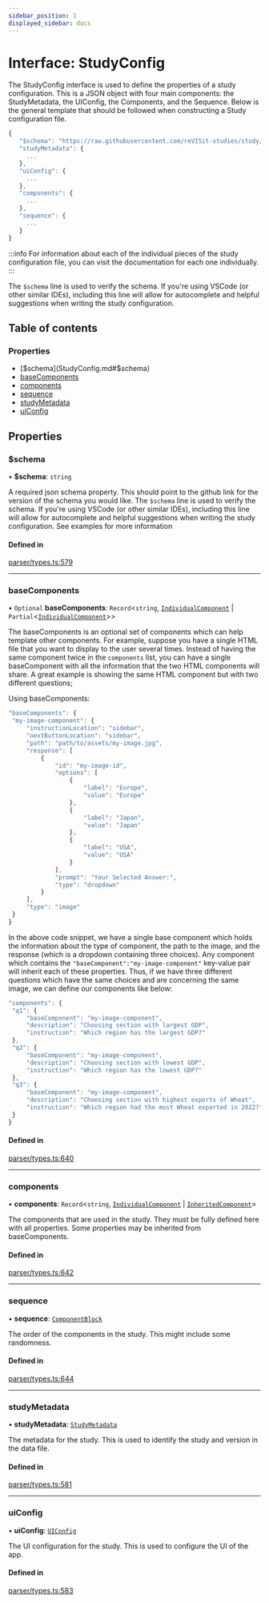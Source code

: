```yaml
---
sidebar_position: 1
displayed_sidebar: docs
---
```


# Interface: StudyConfig

The StudyConfig interface is used to define the properties of a study configuration. This is a JSON object with four main components: the StudyMetadata, the UIConfig, the Components, and the Sequence. Below is the general template that should be followed when constructing a Study configuration file.

```js
{
   "$schema": "https://raw.githubusercontent.com/reVISit-studies/study/v1.0.0-beta5/src/parser/StudyConfigSchema.json",
   "studyMetadata": {
     ...
   },
   "uiConfig": {
     ...
   },
   "components": {
     ...
   },
   "sequence": {
     ...
   }
}
```

:::info
For information about each of the individual pieces of the study configuration file, you can visit the documentation for each one individually.
:::
<br/>

The `$schema` line is used to verify the schema. If you're using VSCode (or other similar IDEs), including this line will allow for autocomplete and helpful suggestions when writing the study configuration.

## Table of contents

### Properties

- [$schema](StudyConfig.md#$schema)
- [baseComponents](StudyConfig.md#basecomponents)
- [components](StudyConfig.md#components)
- [sequence](StudyConfig.md#sequence)
- [studyMetadata](StudyConfig.md#studymetadata)
- [uiConfig](StudyConfig.md#uiconfig)

## Properties

### $schema

• **$schema**: `string`

A required json schema property. This should point to the github link for the version of the schema you would like. The `$schema` line is used to verify the schema. If you're using VSCode (or other similar IDEs), including this line will allow for autocomplete and helpful suggestions when writing the study configuration. See examples for more information

#### Defined in

[parser/types.ts:579](https://github.com/revisit-studies/study/blob/cb2c5ee/src/parser/types.ts#L579)

___

### baseComponents

• `Optional` **baseComponents**: `Record`\<`string`, [`IndividualComponent`](../modules.md#individualcomponent) \| `Partial`\<[`IndividualComponent`](../modules.md#individualcomponent)\>\>

The baseComponents is an optional set of components which can help template other components. For example, suppose you have a single HTML file that you want to display to the user several times. Instead of having the same component twice in the `components` list, you can have a single baseComponent with all the information that the two HTML components will share. A great example is showing the same HTML component but with two different questions;

Using baseComponents:

```js
"baseComponents": {
 "my-image-component": {
     "instructionLocation": "sidebar",
     "nextButtonLocation": "sidebar",
     "path": "path/to/assets/my-image.jpg",
     "response": [
         {
             "id": "my-image-id",
             "options": [
                 {
                     "label": "Europe",
                     "value": "Europe"
                 },
                 {
                     "label": "Japan",
                     "value": "Japan"
                 },
                 {
                     "label": "USA",
                     "value": "USA"
                 }
             ],
             "prompt": "Your Selected Answer:",
             "type": "dropdown"
         }
     ],
     "type": "image"
 }
}
```
In the above code snippet, we have a single base component which holds the information about the type of component, the path to the image, and the response (which is a dropdown containing three choices). Any component which contains the `"baseComponent":"my-image-component"` key-value pair will inherit each of these properties. Thus, if we have three different questions which have the same choices and are concerning the same image, we can define our components like below:
```js
"components": {
 "q1": {
     "baseComponent": "my-image-component",
     "description": "Choosing section with largest GDP",
     "instruction": "Which region has the largest GDP?"
 },
 "q2": {
     "baseComponent": "my-image-component",
     "description": "Choosing section with lowest GDP",
     "instruction": "Which region has the lowest GDP?"
 },
 "q3": {
     "baseComponent": "my-image-component",
     "description": "Choosing section with highest exports of Wheat",
     "instruction": "Which region had the most Wheat exported in 2022?"
 }
}
```

#### Defined in

[parser/types.ts:640](https://github.com/revisit-studies/study/blob/cb2c5ee/src/parser/types.ts#L640)

___

### components

• **components**: `Record`\<`string`, [`IndividualComponent`](../modules.md#individualcomponent) \| [`InheritedComponent`](../modules.md#inheritedcomponent)\>

The components that are used in the study. They must be fully defined here with all properties. Some properties may be inherited from baseComponents.

#### Defined in

[parser/types.ts:642](https://github.com/revisit-studies/study/blob/cb2c5ee/src/parser/types.ts#L642)

___

### sequence

• **sequence**: [`ComponentBlock`](ComponentBlock.md)

The order of the components in the study. This might include some randomness.

#### Defined in

[parser/types.ts:644](https://github.com/revisit-studies/study/blob/cb2c5ee/src/parser/types.ts#L644)

___

### studyMetadata

• **studyMetadata**: [`StudyMetadata`](StudyMetadata.md)

The metadata for the study. This is used to identify the study and version in the data file.

#### Defined in

[parser/types.ts:581](https://github.com/revisit-studies/study/blob/cb2c5ee/src/parser/types.ts#L581)

___

### uiConfig

• **uiConfig**: [`UIConfig`](UIConfig.md)

The UI configuration for the study. This is used to configure the UI of the app.

#### Defined in

[parser/types.ts:583](https://github.com/revisit-studies/study/blob/cb2c5ee/src/parser/types.ts#L583)
